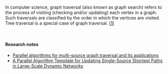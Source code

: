 In computer science, graph traversal (also known as graph search) refers to the
process of visiting (checking and/or updating) each vertex in a graph. Such
traversals are classified by the order in which the vertices are visited. Tree
traversal is a special case of graph traversal. [(1)]

[(1)]: https://en.wikipedia.org/wiki/Graph_traversal

<br>


#### Research notes

- [Parallel algorithms for multi-source graph traversal and its applications](https://gist.github.com/wolfram77/eb308c44ee36c9413a2bfa8f58e2378a)
- [A Parallel Algorithm Template for Updating Single-Source Shortest Paths in Large-Scale Dynamic Networks](https://gist.github.com/wolfram77/dc6c7bf55a2de50098b5fdc03be0d759)
